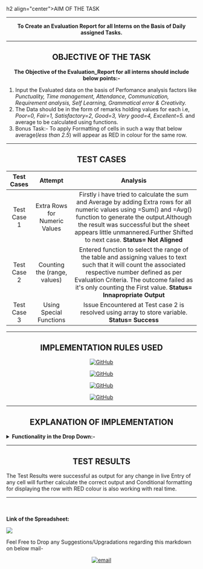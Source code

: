 h2 align="center">AIM OF THE TASK</h2> 

-----
<p align="center"><b>To Create an Evaluation Report for all Interns on the Basis of Daily assigned Tasks.</b></p>

------
<h2 align="center">OBJECTIVE OF THE TASK</h2> 



<p align="center"><b>The Objective of the Evaluation_Report for all interns should include below points:-</b></p>

 1. Input the Evaluated data on the basis of Perfomance analysis factors like _Punctuality, Time management, Attendance, Communication, Requirement analysis, Self Learning, Grammatical error & Creativity._
 2. The Data should be in the form of remarks holding values for each i.e, _Poor=0, Fair=1, Satisfactory=2, Good=3, Very good=4, Excellent=5._ and average to be calculated using functions.
 3. Bonus Task:- To apply Formatting of cells in such a way that below average(_less than 2.5_) will appear as RED in colour for the same row.

----

<h2 align="center">TEST CASES</h2> 

|Test Cases|Attempt|Analysis|
|:----:|:-----:|:-----:|
|Test Case 1| Extra Rows for Numeric Values | Firstly i have tried to calculate the sum and Average by adding Extra rows for all numeric values using =Sum() and =Avg() function to generate the output.Although the result was successful but the sheet appears little unmannered.Further Shifted to next case. **Status= Not Aligned**|
|Test Case 2| Counting the (range, values)  | Entered function to select the range of the table and assigning values to text such that it will count the associated respective number defined as per Evaluation Criteria. The outcome failed as it's only counting the First value. **Status= Innapropriate Output**| 
|Test Case 3| Using Special Functions       | Issue Encountered at Test case 2 is resolved using array to store variable. **Status= Success** |

------

<h2 align="center">IMPLEMENTATION RULES USED </h2> 


<p align="center"> <a href="https://exceljet.net/excel-functions/excel-sum-function"><img align="center" alt="GitHub" src="https://img.shields.io/badge/=Sum()%20-%23121011.svg?&style=for-the-badge&logo=github&logoColor=white"/></a></p>
<p align="center"> <a href="https://exceljet.net/excel-functions/excel-counta-function"><img align="center" alt="GitHub" src="https://img.shields.io/badge/CountA(range)%20-%23121011.svg?&style=for-the-badge&logo=github&logoColor=white"/></a></p>
<p align="center"> <a href="https://www.ablebits.com/office-addins-blog/2015/02/25/array-formulas-functions-excel/"><img align="center" alt="GitHub" src="https://img.shields.io/badge/Array_Functions%20-%23121011.svg?&style=for-the-badge&logo=github&logoColor=white"/></a></p>
<p align="center"> <a href="https://exceljet.net/excel-functions/excel-countif-function"><img align="center" alt="GitHub" src="https://img.shields.io/badge/Countif(range,values)%20-%23121011.svg?&style=for-the-badge&logo=github&logoColor=white"/></a></p>

------

<h2 align="center">EXPLANATION OF IMPLEMENTATION</h2> 
<details close="close">
   <summary><b>Functionality in the Drop Down:-</b></summary>
<ul><br/>

 1. COUNTIF(range, value) Function with wildcard Character(*) is used to store values of assumed variables starting from Excellent=5.....upto Poor=0. Functions used on the First cell of average i.e, K4
  
  <b>
  
```sh
  COUNTIF(C4:J4,{"Excellent","Very good","Good","Satisfactory","Fair","Poor"})*{5,4,3,2,1,0})
  ```
  </b> <br/>
  
2. =SUM(values) function is used to Further count the Encounters of COUNTIF function to generate summation output

<b>
  
 ```sh
 (SUM(COUNTIF(C4:J4,{"Excellent","Very good","Good","Satisfactory","Fair","Poor"})*{5,4,3,2,1,0}))
  ```
  
  </b><br/>
  
3. Summation is further divided with COUNTA(range) which stores the count of cell in the selected range. This Formula is applied to generate the average.The output of COUNTA for the selected range in my assignment is 8 </b>

 <b> 
  
   ```sh
 (SUM(COUNTIF(Range, values)/COUNTA(C4:J4)
  ```
</b><br/>

4. Array Function is used to store the numerica values into their respective variables seperately. This Function is generally applied using CTRL+SHIFT+ENTER to save and exit the Editor.

 <b>
  
   ```sh
=ArrayFormula(SUM(COUNTIF(C4:J4,{"Excellent","Very good","Good","Satisfactory","Fair","Poor"})*{5,4,3,2,1,0}))/COUNTA(C4:J4)
  ```
 </b><br/>
 
5. For Bonus Task,I have used Conditional Formatting by selecting the range A4:K24 and select custom function on K with $ to lock the column reference as mentioned below along with red colour option to colour the rows whose value is less than 2.5 in column K:

  <b>
  
```sh
 =$K4<2.5      
  ```
</b></ul>
</details>

 -----
 
 <h2 align="center">TEST RESULTS</h2> 
 
 The Test Results were successful as output for any change in live Entry of any cell will further calculate the correct output and Conditional formatting for displaying the row with RED colour is also working with real time.
 
 ----
 

 <br/>
 <br/>
 <b>Link of the Spreadsheet:</b> 
 <p align="left"><a href="https://docs.google.com/spreadsheets/d/1Meany3O0o46ljwN4PBSlDvy0NW9g95EqivOz28xYg9Q/edit?ts=6075dc15#gid=0"> <img src="https://www.picgifs.com/graphics/c/click-here/graphics-click-here-851444.gif" border="0" /></a> <a href="https://github.com/somgithub111/keenable/blob/main/MyPassion.md"><My Passion and Hobby/></a></p>

Feel Free to Drop any Suggestions/Upgradations regarding this markdown on below mail-
<p align="center">
  <a href="mailto:vaid59nisha@gmail.com"><img src="https://img.icons8.com/color/96/000000/gmail.png" alt="email"/></a>

 
 
 
 
 

